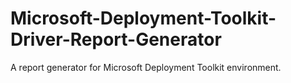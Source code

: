 # Microsoft-Deployment-Toolkit-Driver-Report-Generator
A report generator for Microsoft Deployment Toolkit environment.
